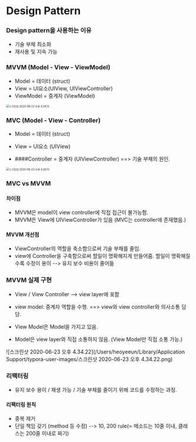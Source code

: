 # Design Pattern

### Design pattern을 사용하는 이유

- 기술 부채 최소화
- 재사용 및 지속 가능



### MVVM (Model - View - ViewModel)

- Model = 데이터 (struct)
- View = UI요소(UIView, UIViewController)
- ViewModel = 중계자 (ViewModel)

 <img src="/Users/heoyeeun/Library/Application Support/typora-user-images/스크린샷 2020-06-23 오후 4.28.12.png" alt="스크린샷 2020-06-23 오후 4.28.12" style="zoom:50%;" />



### MVC (Model - View - Controller)

- Model = 데이터 (struct)

- View = UI요소 (UIView)

- ####Controller = 중계자 (UIViewController) ==> 기술 부채의 원인.

<img src="/Users/heoyeeun/Library/Application Support/typora-user-images/스크린샷 2020-06-23 오후 4.26.13.png" alt="스크린샷 2020-06-23 오후 4.26.13" style="zoom:50%;" />



### MVC vs MVVM

#### 차이점

- MVVM은 model이 view controller에 직접 접근이 불가능함.
- MVVM은 View에 UIViewController가 있음 (MVC는 controller에 존재했음.)

 

#### MVVM 개선점

- ViewController의 역할을 축소함으로써 기술 부채를 줄임.
- view에 Controller을 구축함으로써 할일이 명확해지게 만들어줌.  할일이 명확해질 수록 수정이 용이 --> 유지 보수 비용이 줄어듦



### MVVM 실제 구현

- View / View Controller --> view layer에 포함

- view model: 중계자 역할을 수행. ==> view와 view controller와 의사소통 담당. 

- View Model은 Model을 가지고 있음. 

- Model은 view layer와 직접 소통하지 않음. (View Model만 직접 소통 가능.)

  

![스크린샷 2020-06-23 오후 4.34.22](/Users/heoyeeun/Library/Application Support/typora-user-images/스크린샷 2020-06-23 오후 4.34.22.png)





### 리팩터링

- 유지 보수 용이 / 재생 가능 / 기술 부채를 줄이기 위해 코드를 수정하는 과정. 

  

#### 리팩터링 원칙

- 중복 제거
- 단일 책임 갖기 (method 등 수정) --> 10, 200 rule(= 메소드는 10줄 이내, 클래스는 200줄 이내로 짜기)

